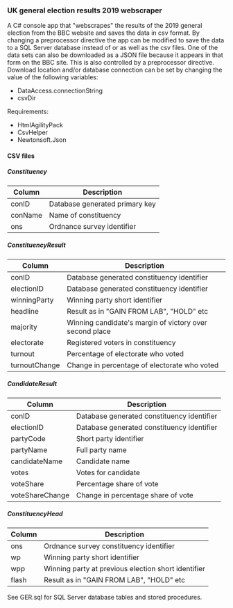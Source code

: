 ### UK general election results 2019 webscraper
A C# console app that "webscrapes" the results of the 2019 general election from the BBC website and saves the data in csv format. By changing a preprocessor directive the app can be modified to save the data to a SQL Server database instead of or as well as the csv files. One of the data sets can also be downloaded as a JSON file because it appears in that form on the BBC site. This is also controlled by a preprocessor directive. Download location and/or database connection can be set by changing the value of the following variables:
* DataAccess.connectionString
* csvDir

Requirements:
* HtmlAgilityPack
* CsvHelper
* Newtonsoft.Json

#### CSV files
##### Constituency

<table>
<thead>
	<tr>
		<th>Column</th>
		<th>Description</th>
	</tr>
</thead>
<tbody>
	<tr>
		<td>conID</td>
		<td>Database generated primary key</td>
	</tr>
	<tr>
		<td>conName</td>
		<td>Name of constituency</td>
	</tr>
	<tr>
		<td>ons</td>
		<td>Ordnance survey identifier</td>
	</tr>
</tbody>
</table>

##### ConstituencyResult

<table>
<thead>
	<tr>
		<th>Column</th>
		<th>Description</th>
	</tr>
</thead>
<tbody>
	<tr>
		<td>conID</td>
		<td>Database generated constituency identifier</td>
	</tr>
	<tr>
		<td>electionID</td>
		<td>Database generated constituency identifier</td>
	</tr>
	<tr>
		<td>winningParty</td>
		<td>Winning party short identifier</td>
	</tr>
	<tr>
		<td>headline</td>
		<td>Result as in "GAIN FROM LAB", "HOLD" etc</td>
	</tr>
	<tr>
		<td>majority</td>
		<td>Winning candidate's margin of victory over second place</td>
	</tr>
	<tr>
		<td>electorate</td>
		<td>Registered voters in constituency</td>
	</tr>
	<tr>
		<td>turnout</td>
		<td>Percentage of electorate who voted</td>
	</tr>
	<tr>
		<td>turnoutChange</td>
		<td>Change in percentage of electorate who voted</td>
	</tr>
</tbody>
</table>

##### CandidateResult

<table>
<thead>
	<tr>
		<th>Column</th>
		<th>Description</th>
	</tr>
</thead>
<tbody>
	<tr>
		<td>conID</td>
		<td>Database generated constituency identifier</td>
	</tr>
	<tr>
		<td>electionID</td>
		<td>Database generated constituency identifier</td>
	</tr>
	<tr>
		<td>partyCode</td>
		<td>Short party identifier</td>
	</tr>
	<tr>
		<td>partyName</td>
		<td>Full party name</td>
	</tr>
	<tr>
		<td>candidateName</td>
		<td>Candidate name</td>
	</tr>
	<tr>
		<td>votes</td>
		<td>Votes for candidate</td>
	</tr>
	<tr>
		<td>voteShare</td>
		<td>Percentage share of vote</td>
	</tr>
	<tr>
		<td>voteShareChange</td>
		<td>Change in percentage share of vote</td>
	</tr>
</tbody>
</table>

##### ConstituencyHead

<table>
<thead>
	<tr>
		<th>Column</th>
		<th>Description</th>
	</tr>
</thead>
<tbody>
	<tr>
		<td>ons</td>
		<td>Ordnance survey constituency identifier</td>
	</tr>
	<tr>
		<td>wp</td>
		<td>Winning party short identifier</td>
	</tr>
	<tr>
		<td>wpp</td>
		<td>Winning party at previous election short identifier</td>
	</tr>
	<tr>
		<td>flash</td>
		<td>Result as in "GAIN FROM LAB", "HOLD" etc</td>
	</tr>
</tbody>
</table>

See GER.sql for SQL Server database tables and stored procedures. 

